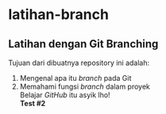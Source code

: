 # latihan-branch
Latihan dengan Git Branching
--

Tujuan dari dibuatnya repository ini adalah:<br>
1. Mengenal apa itu *branch* pada Git<br>
2. Memahami fungsi *branch* dalam proyek<br>
Belajar *GitHub* itu asyik lho!<br>
**Test #2**

